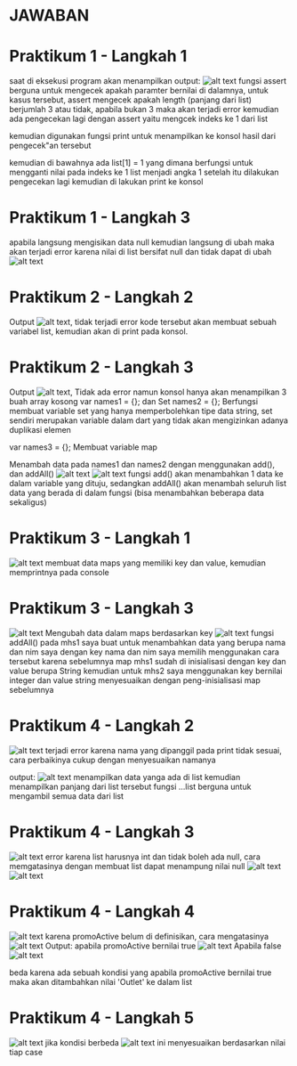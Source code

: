 # JAWABAN

# Praktikum 1 - Langkah 1

saat di eksekusi program akan menampilkan output:
![alt text](/image/image.png)
fungsi assert berguna untuk mengecek apakah paramter bernilai di dalamnya, untuk kasus tersebut, assert mengecek apakah length (panjang dari list) berjumlah 3 atau tidak, apabila bukan 3 maka akan terjadi error
kemudian ada pengecekan lagi dengan assert yaitu mengcek indeks ke 1 dari list

kemudian digunakan fungsi print untuk menampilkan ke konsol hasil dari pengecek"an tersebut

kemudian di bawahnya ada
list[1] = 1
yang dimana berfungsi untuk mengganti nilai pada indeks ke 1 list menjadi angka 1
setelah itu dilakukan pengecekan lagi kemudian di lakukan print ke konsol

# Praktikum 1 - Langkah 3

apabila langsung mengisikan data null kemudian langsung di ubah maka akan terjadi error karena nilai di list bersifat null dan tidak dapat di ubah ![alt text](/images/image1.png)

# Praktikum 2 - Langkah 2

Output ![alt text](/images/image.png), tidak terjadi error
kode tersebut akan membuat sebuah variabel list, kemudian akan di print pada konsol.

# Praktikum 2 - Langkah 3

Output ![alt text](/images/image-1.png), Tidak ada error namun konsol hanya akan menampilkan 3 buah array kosong
var names1 = <String>{}; dan Set<String> names2 = {};
Berfungsi membuat variable set
yang hanya memperbolehkan tipe data string, set sendiri merupakan variable dalam dart yang tidak akan mengizinkan adanya duplikasi elemen

var names3 = {};
Membuat variable map

Menambah data pada names1 dan names2 dengan menggunakan add(), dan addAll()
![alt text](/images/image-2.png)
![alt text](/images/image-3.png)
fungsi add() akan menambahkan 1 data ke dalam variable yang dituju, sedangkan addAll() akan menambah seluruh list data yang berada di dalam fungsi (bisa menambahkan beberapa data sekaligus)

# Praktikum 3 - Langkah 1

![alt text](/images/image-4.png)
membuat data maps yang memiliki key dan value, kemudian memprintnya pada console

# Praktikum 3 - Langkah 3

![alt text](/images/image-6.png)
Mengubah data dalam maps berdasarkan key
![alt text](/images/image-7.png)
fungsi addAll() pada mhs1 saya buat untuk menambahkan data yang berupa nama dan nim saya dengan key nama dan nim
saya memilih menggunakan cara tersebut karena sebelumnya map mhs1 sudah di inisialisasi dengan key dan value berupa String
kemudian untuk mhs2 saya menggunakan key bernilai integer dan value string menyesuaikan dengan peng-inisialisasi map sebelumnya

# Praktikum 4 - Langkah 2

![alt text](/images/image-8.png)
terjadi error karena nama yang dipanggil pada print tidak sesuai, cara perbaikinya cukup dengan menyesuaikan namanya

output:
![alt text](/images/image-9.png)
menampilkan data yanga ada di list kemudian menampilkan panjang dari list tersebut
fungsi ...list berguna untuk mengambil semua data dari list

# Praktikum 4 - Langkah 3

![alt text](/images/image-10.png)
error karena list harusnya int dan tidak boleh ada null, cara memgatasinya dengan membuat list dapat menampung nilai null
![alt text](/images/image-11.png)
![alt text](/images/image-12.png)

# Praktikum 4 - Langkah 4

![alt text](/images/image-13.png)
karena promoActive belum di definisikan, cara mengatasinya
![alt text](/images/image-14.png)
Output:
apabila promoActive bernilai true
![alt text](/images/image-15.png)
Apabila false
![alt text](/images/image-16.png)

beda karena ada sebuah kondisi yang apabila promoActive bernilai true maka akan ditambahkan nilai 'Outlet' ke dalam list

# Praktikum 4 - Langkah 5

![alt text](/images/image-17.png)
jika kondisi berbeda
![alt text](/images/image-18.png)
ini menyesuaikan berdasarkan nilai tiap case
